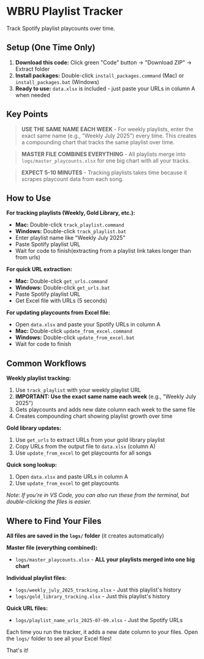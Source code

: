 # WBRU Playlist Tracker

Track Spotify playlist playcounts over time.

## Setup (One Time Only)

1. **Download this code:** Click green "Code" button → "Download ZIP" → Extract folder
2. **Install packages:** Double-click `install_packages.command` (Mac) or `install_packages.bat` (Windows)
3. **Ready to use:** `data.xlsx` is included - just paste your URLs in column A when needed

## **Key Points**

> **USE THE SAME NAME EACH WEEK** - For weekly playlists, enter the exact same name (e.g., "Weekly July 2025") every time. This creates a compounding chart that tracks the same playlist over time.

> **MASTER FILE COMBINES EVERYTHING** - All playlists merge into `logs/master_playcounts.xlsx` for one big chart with all your tracks.

> **EXPECT 5-10 MINUTES** - Tracking playlists takes time because it scrapes playcount data from each song.

## How to Use

**For tracking playlists (Weekly, Gold Library, etc.):**
- **Mac:** Double-click `track_playlist.command` 
- **Windows:** Double-click `track_playlist.bat`
- Enter playlist name like "Weekly July 2025"
- Paste Spotify playlist URL
- Wait for code to finish(extracting from a playlist link takes longer than from urls)

**For quick URL extraction:**
- **Mac:** Double-click `get_urls.command`
- **Windows:** Double-click `get_urls.bat`
- Paste Spotify playlist URL
- Get Excel file with URLs (5 seconds)

**For updating playcounts from Excel file:**
- Open `data.xlsx` and paste your Spotify URLs in column A
- **Mac:** Double-click `update_from_excel.command`
- **Windows:** Double-click `update_from_excel.bat`
- Wait for code to finish

## Common Workflows

**Weekly playlist tracking:**
1. Use `track_playlist` with your weekly playlist URL
2. **IMPORTANT: Use the exact same name each week** (e.g., "Weekly July 2025")
3. Gets playcounts and adds new date column each week to the same file
4. Creates compounding chart showing playlist growth over time

**Gold library updates:**
1. Use `get_urls` to extract URLs from your gold library playlist
2. Copy URLs from the output file to `data.xlsx` (column A)
3. Use `update_from_excel` to get playcounts for all songs

**Quick song lookup:**
1. Open `data.xlsx` and paste URLs in column A
2. Use `update_from_excel` to get playcounts

*Note: If you're in VS Code, you can also run these from the terminal, but double-clicking the files is easier.*

## Where to Find Your Files

**All files are saved in the `logs/` folder** (it creates automatically)

**Master file (everything combined):**
- `logs/master_playcounts.xlsx` - **ALL your playlists merged into one big chart**

**Individual playlist files:**
- `logs/weekly_july_2025_tracking.xlsx` - Just this playlist's history
- `logs/gold_library_tracking.xlsx` - Just this playlist's history

**Quick URL files:**
- `logs/playlist_name_urls_2025-07-09.xlsx` - Just the Spotify URLs

Each time you run the tracker, it adds a new date column to your files. Open the `logs/` folder to see all your Excel files!

That's it!
